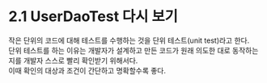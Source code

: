 # 2.1 UserDaoTest 다시 보기

작은 단위의 코드에 대해 테스트를 수행하는 것을 단위 테스트(unit test)라고 한다.  
단위 테스트를 하는 이유는 개발자가 설계하고 만든 코드가 원래 의도한 대로 동작하는지를 개발자 스스로 빨리 확인받기 위해서다.  
이때 확인의 대상과 조건이 간단하고 명확할수록 좋다.
